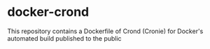# docker-crond
This repository contains a Dockerfile of Crond (Cronie) for Docker's automated build published to the public
